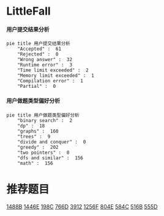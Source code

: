 # LittleFall

<!-- tabs:start -->



#### **用户提交结果分析**

```mermaid
pie title 用户提交结果分析
    "Accepted" :  61
    "Rejected" :  0
    "Wrong answer" :  32
    "Runtime error" :  3
    "Time limit exceeded" :  2
    "Memory limit exceeded" :  1
    "Compilation error" :  1
    "Partial" :  0
```

#### **用户做题类型偏好分析**

```mermaid
pie title 用户做题类型偏好分析
    "binary search" :  2
    "dp" :  18
    "graphs" :  160
    "trees" :  9
    "divide and conquer" :  0
    "greedy" :  202
    "two pointers" :  0
    "dfs and similar" :  156
    "math" :  156
```



<!-- tabs:end -->
# 推荐题目
[1488B](https://codeforces.com/contest/1488/problem/B)
[1446E](https://codeforces.com/contest/1446/problem/E)
[198C](https://codeforces.com/contest/198/problem/C)
[766D](https://codeforces.com/contest/766/problem/D)
[3912](https://codeforces.com/contest/391/problem/2)
[1256F](https://codeforces.com/contest/1256/problem/F)
[804E](https://codeforces.com/contest/804/problem/E)
[584C](https://codeforces.com/contest/584/problem/C)
[516B](https://codeforces.com/contest/516/problem/B)
[555D](https://codeforces.com/contest/555/problem/D)
